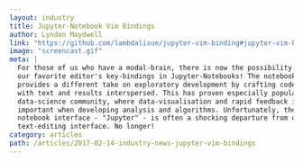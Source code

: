 ```yaml
---
layout: industry
title: Jupyter-Notebook Vim Bindings
author: Lyndon Maydwell
link: "https://github.com/lambdalisue/jupyter-vim-binding#jupyter-vim-binding"
image: "screencast.gif"
meta: |
  For those of us who have a modal-brain, there is now the possibility of using
  our favorite editor's key-bindings in Jupyter-Notebooks! The notebook environment
  provides a different take on exploratory development by crafting code as a document
  with text and results interspersed. This has proven especially popular in the
  data-science community, where data-visualisation and rapid feedback is extremely
  important when developing analysis and algorithms. Unfortunately, the de-facto
  notebook interface - "Jupyter" - is often a shocking departure from our preference in
  text-editing interface. No longer!
category: articles
path: /articles/2017-02-14-industry-news-jupyter-vim-bindings
---
```

<!-- /img/blog/2017-02-14-jupyter-vim -->
